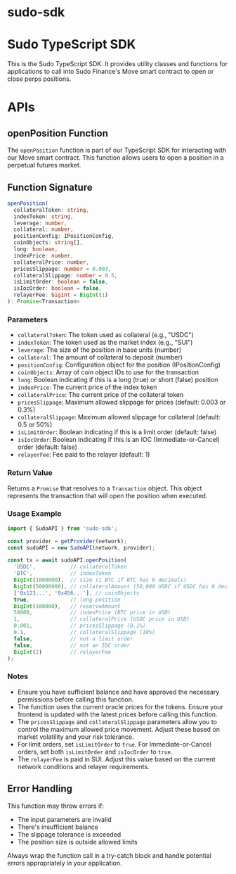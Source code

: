 # sudo-sdk

# Sudo TypeScript SDK
This is the Sudo TypeScript SDK. It provides utility classes and functions for applications to call into Sudo Finance's Move smart contract to open or close perps positions.

# APIs
## openPosition Function

The `openPosition` function is part of our TypeScript SDK for interacting with our Move smart contract. This function allows users to open a position in a perpetual futures market.

## Function Signature

```typescript
openPosition(
  collateralToken: string,
  indexToken: string,
  leverage: number,
  collateral: number,
  positionConfig: IPositionConfig,
  coinObjects: string[],
  long: boolean,
  indexPrice: number,
  collateralPrice: number,
  pricesSlippage: number = 0.003,
  collateralSlippage: number = 0.5,
  isLimitOrder: boolean = false,
  isIocOrder: boolean = false,
  relayerFee: bigint = BigInt(1)
): Promise<Transaction>
```

### Parameters

- `collateralToken`: The token used as collateral (e.g., "USDC")
- `indexToken`: The token used as the market index (e.g., "SUI")
- `leverage`: The size of the position in base units (number)
- `collateral`: The amount of collateral to deposit (number)
- `positionConfig`: Configuration object for the position (IPositionConfig)
- `coinObjects`: Array of coin object IDs to use for the transaction
- `long`: Boolean indicating if this is a long (true) or short (false) position
- `indexPrice`: The current price of the index token
- `collateralPrice`: The current price of the collateral token
- `pricesSlippage`: Maximum allowed slippage for prices (default: 0.003 or 0.3%)
- `collateralSlippage`: Maximum allowed slippage for collateral (default: 0.5 or 50%)
- `isLimitOrder`: Boolean indicating if this is a limit order (default: false)
- `isIocOrder`: Boolean indicating if this is an IOC (Immediate-or-Cancel) order (default: false)
- `relayerFee`: Fee paid to the relayer (default: 1)

### Return Value

Returns a `Promise` that resolves to a `Transaction` object. This object represents the transaction that will open the position when executed.

### Usage Example

```typescript
import { SudoAPI } from 'sudo-sdk';

const provider = getProvider(network);
const sudoAPI = new SudoAPI(network, provider);

const tx = await sudoAPI.openPosition(
  'USDC',           // collateralToken
  'BTC',            // indexToken
  BigInt(1000000),  // size (1 BTC if BTC has 6 decimals)
  BigInt(50000000), // collateralAmount (50,000 USDC if USDC has 6 decimals)
  ['0x123...', '0x456...'], // coinObjects
  true,             // long position
  BigInt(100000),   // reserveAmount
  50000,            // indexPrice (BTC price in USD)
  1,                // collateralPrice (USDC price in USD)
  0.001,            // pricesSlippage (0.1%)
  0.1,              // collateralSlippage (10%)
  false,            // not a limit order
  false,            // not an IOC order
  BigInt(2)         // relayerFee
);

```

### Notes

- Ensure you have sufficient balance and have approved the necessary permissions before calling this function.
- The function uses the current oracle prices for the tokens. Ensure your frontend is updated with the latest prices before calling this function.
- The `pricesSlippage` and `collateralSlippage` parameters allow you to control the maximum allowed price movement. Adjust these based on market volatility and your risk tolerance.
- For limit orders, set `isLimitOrder` to `true`. For Immediate-or-Cancel orders, set both `isLimitOrder` and `isIocOrder` to `true`.
- The `relayerFee` is paid in SUI. Adjust this value based on the current network conditions and relayer requirements.

## Error Handling

This function may throw errors if:
- The input parameters are invalid
- There's insufficient balance
- The slippage tolerance is exceeded
- The position size is outside allowed limits

Always wrap the function call in a try-catch block and handle potential errors appropriately in your application.